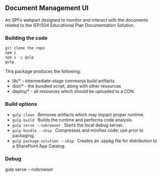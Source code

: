 ## Document Management UI

An SPFx webpart designed to monitor and interact with the documents related to the IEP/504 Educational Plan Documentation Solution.

### Building the code

```bash
git clone the repo
npm i
npm i -g gulp
gulp
```

This package produces the following:

* lib/* - intermediate-stage commonjs build artifacts
* dist/* - the bundled script, along with other resources
* deploy/* - all resources which should be uploaded to a CDN.

### Build options
* ```gulp clean ```                    Removes artifacts which may impact proper runtime.
* ```gulp build ```                    Builds the runtime and performs code analysis.
* ```gulp serve --nobrowser ```        Starts the local debug server.
* ```gulp bundle --ship ```            Compresses and minifies code; use prior to packaging.
* ```gulp package-solution --ship ```  Creates an .sppkg file for distribution to a SharePoint App Catalog.




### Debug
gulp serve --nobrowser
